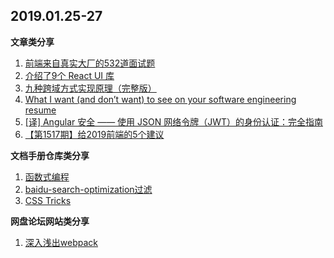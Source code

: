 
## 2019.01.25-27

**文章类分享**

1. [前端来自真实大厂的532道面试题](https://zhuanlan.zhihu.com/p/45057871)
1. [介绍了9个 React UI 库](https://link.medium.com/1c0Bgw5cLT)
1. [九种跨域方式实现原理（完整版）](https://juejin.im/post/5c23993de51d457b8c1f4ee1)
1. [What I want (and don’t want) to see on your software engineering resume]( https://medium.com/job-advice-for-software-engineers/what-i-want-and-dont-want-to-see-on-your-software-engineering-resume-cbc07913f7f6)
1. [[译] Angular 安全 —— 使用 JSON 网络令牌（JWT）的身份认证：完全指南](https://juejin.im/post/5a64267c518825734e3e5c22)
1. [【第1517期】给2019前端的5个建议](https://mp.weixin.qq.com/s/RE0gVIuRKosH_HhEVS62GQ)



**文档手册仓库类分享**

1. [函数式编程 ](https://github.com/joeyguo/blog/issues/10)
1. [baidu-search-optimization过滤](https://github.com/Binkcn/baidu-search-optimization)
1. [CSS Tricks](https://qishaoxuan.github.io/css_tricks/object/#%E6%A6%82%E5%BF%B5%E8%A7%A3%E9%87%8A)

**网盘论坛网站类分享**

1. [深入浅出webpack](http://webpack.wuhaolin.cn/)